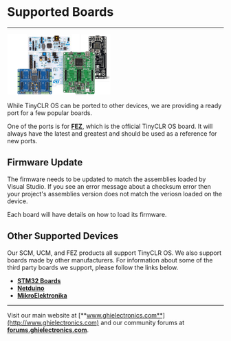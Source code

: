 # Supported Boards
---
![Boards](../images/boards.png)

While TinyCLR OS can be ported to other devices, we are providing a ready port for a few popular boards.

One of the ports is for [**FEZ**](../../fez/intro.md), which is the official TinyCLR OS board. It will always have the latest and greatest and should be used as a reference for new ports.

## Firmware Update
The firmware needs to be updated to match the assemblies loaded by Visual Studio. If you see an error message about a checksum error then your project's assemblies version does not match the veriosn loaded on the device.

Each board will have details on how to load its firmware.

## Other Supported Devices
Our SCM, UCM, and FEZ products all support TinyCLR OS. We also support boards made by other manufacturers.  For information about some of the third party boards we support, please follow the links below.

* [**STM32 Boards**](stm32_boards.md)
* [**Netduino**](netduino.md)
* [**MikroElektronika**](mikroelektronika.md)

***

Visit our main website at [**www.ghielectronics.com**](http://www.ghielectronics.com) and our community forums at [**forums.ghielectronics.com**](https://forums.ghielectronics.com/).